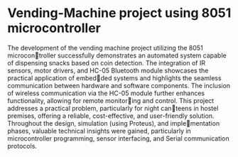 # Vending-Machine project using 8051 microcontroller
  The development of the vending machine project utilizing the 8051 microcontroller successfully demonstrates an automated system capable of dispensing
snacks based on coin detection. The integration of IR sensors, motor drivers,
and HC-05 Bluetooth module showcases the practical application of embedded systems and highlights the seamless communication between hardware
and software components. The inclusion of wireless communication via the
HC-05 module further enhances functionality, allowing for remote monitoring and control.
  This project addresses a practical problem, particularly for night canteens in hostel premises, offering a reliable, cost-effective, and user-friendly
solution. Throughout the design, simulation (using Proteus), and implementation phases, valuable technical insights were gained, particularly in
microcontroller programming, sensor interfacing, and Serial communication
protocols.
